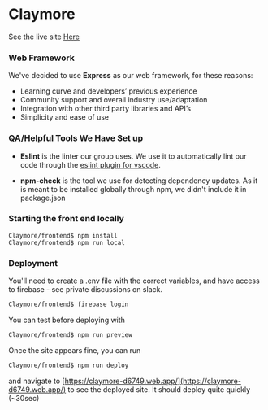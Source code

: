# Claymore
See the live site [Here](https://claymore-d6749.web.app/)
### Web Framework
We've decided to use <b>Express</b> as our web framework, for these reasons:

* Learning curve and developers’ previous experience
* Community support and overall industry use/adaptation
* Integration with other third party libraries and API’s
* Simplicity and ease of use


### QA/Helpful Tools We Have Set up 

* <b>Eslint</b> is the linter our group uses. We use it to automatically lint our code through the [eslint plugin for vscode](https://marketplace.visualstudio.com/items?itemName=dbaeumer.vscode-eslint).

* <b>npm-check</b> is the tool we use for detecting dependency updates. As it is meant to be installed globally through npm, we didn't include it in package.json

### Starting the front end locally

```
Claymore/frontend$ npm install
Claymore/frontend$ npm run local
```

### Deployment

You'll need to create a .env file with the correct variables, and have access to firebase - see private discussions on slack.

```bash
Claymore/frontend$ firebase login
```

You can test before deploying with

```bash
Claymore/frontend$ npm run preview
```

Once the site appears fine, you can run

```bash
Claymore/frontend$ npm run deploy
```

and navigate to [https://claymore-d6749.web.app/](https://claymore-d6749.web.app/) to see the deployed site. It should deploy quite quickly (~30sec)
